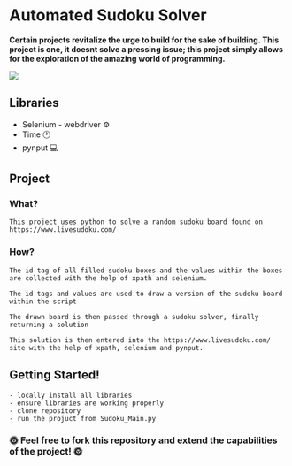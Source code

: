 # **Automated Sudoku Solver**

**Certain projects revitalize the urge to build for the sake of building. This project is one, it doesnt solve a pressing issue; this project simply allows for the exploration of the amazing world of programming.**

![](Sudoku_1.gif)

## Libraries
* Selenium - webdriver :gear:
* Time :clock1:
* pynput :computer:


## Project


### What?
	
	This project uses python to solve a random sudoku board found on https://www.livesudoku.com/

### How?

	The id tag of all filled sudoku boxes and the values within the boxes are collected with the help of xpath and selenium.

	The id tags and values are used to draw a version of the sudoku board within the script

	The drawn board is then passed through a sudoku solver, finally returning a solution 

	This solution is then entered into the https://www.livesudoku.com/ site with the help of xpath, selenium and pynput.
	
	
## Getting Started!
	
	- locally install all libraries
	- ensure libraries are working properly
	- clone repository
	- run the projuct from Sudoku_Main.py


### **:sun_with_face: Feel free to fork this repository and extend the capabilities of the project! :sun_with_face:**
	
